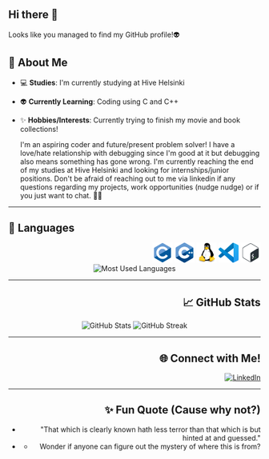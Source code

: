 ## Hi there 👋
Looks like you managed to find my GitHub profile!👽

## 🌟 About Me

- 💻 **Studies**: I'm currently studying at Hive Helsinki
- 👽 **Currently Learning**: Coding using C and C++
- ✨ **Hobbies/Interests**: Currently trying to finish my movie and book collections!

  I'm an aspiring coder and future/present problem solver! I have a love/hate relationship with debugging since I'm good at it but debugging also means something has gone wrong.
  I'm currently reaching the end of my studies at Hive Helsinki and looking for internships/junior positions. Don't be afraid of reaching
  out to me via linkedin if any questions regarding my projects, work opportunities (nudge nudge) or if you just want to chat. 👩‍🚀

---

## 🔧 Languages 

<div align="right">
  <img src="https://github.com/devicons/devicon/blob/master/icons/c/c-original.svg" title="C" **alt="C" width="40" height="40"/>
  <img src="https://github.com/devicons/devicon/blob/master/icons/cplusplus/cplusplus-original.svg" title="C" **alt="C" width="40" height="40"/>
  <img src="https://github.com/devicons/devicon/blob/master/icons/linux/linux-original.svg" title="C" **alt="C" width="40" height="40"/>
  <img src="https://github.com/devicons/devicon/blob/master/icons/vscode/vscode-original.svg" title="C" **alt="C" width="40" height="40"/>
  <img src="https://github.com/devicons/devicon/blob/master/icons/bash/bash-original.svg" title="Bash" **alt="Bash" width="40" height="40"/>
<div align="center">
  <img src="https://github-readme-stats.vercel.app/api/top-langs/?username=staskine&layout=compact&theme=tokyonight" alt="Most Used Languages" />
</div>

---

## 📈 GitHub Stats

<div align="center">
  <img src="https://github-readme-stats.vercel.app/api?username=staskine&show_icons=true&theme=tokyonight&card_width=350" alt="GitHub Stats" />
  <img src="https://github-readme-streak-stats.herokuapp.com/?user=staskine&theme=tokyonight&card_width=350" alt="GitHub Streak" />
</div>


---

## 🌐 Connect with Me!
[![LinkedIn](https://img.shields.io/badge/-LinkedIn-0077B5?style=flat-square&logo=linkedin&logoColor=white)](https://www.linkedin.com/in/sahra-taskinen-15314830b/)

---

## ✨ Fun Quote (Cause why not?)
- "That which is clearly known hath less terror than that which is but hinted at and guessed."
- - Wonder if anyone can figure out the mystery of where this is from?
